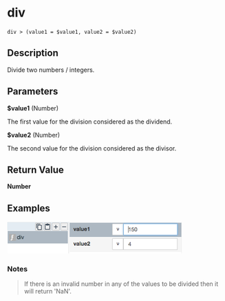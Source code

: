 # div

	div > (value1 = $value1, value2 = $value2)

## Description

Divide two numbers / integers.

## Parameters

**$value1** (Number)

The first value for the division considered as the dividend.

**$value2** (Number)

The second value for the division considered as the divisor.

## Return Value

**Number**

## Examples

![](div.png?raw=true)

### Notes
> If there is an invalid number in any of the values to be divided then it will return 'NaN'.

